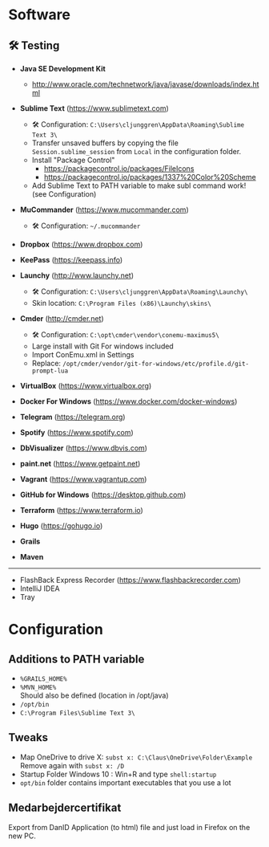 # Software

## 🛠️ Testing

* **Java SE Development Kit**
  * http://www.oracle.com/technetwork/java/javase/downloads/index.html
* **Sublime Text** (https://www.sublimetext.com)  
  * 🛠 Configuration: ```C:\Users\cljunggren\AppData\Roaming\Sublime Text 3\```
  * Transfer unsaved buffers by copying the file ```Session.sublime_session``` from ```Local``` in the configuration folder.
  * Install "Package Control"
    * https://packagecontrol.io/packages/FileIcons
    * https://packagecontrol.io/packages/1337%20Color%20Scheme
  * Add Sublime Text to PATH variable to make subl command work! (see Configuration)
* **MuCommander** (https://www.mucommander.com)
  * 🛠️ Configuration: ```~/.mucommander```
* **Dropbox** (https://www.dropbox.com)
* **KeePass** (https://keepass.info)
* **Launchy** (http://www.launchy.net)
  * 🛠️ Configuration: ```C:\Users\cljunggren\AppData\Roaming\Launchy\```
  * Skin location: ```C:\Program Files (x86)\Launchy\skins\```
* **Cmder** (http://cmder.net)  
  * 🛠️ Configuration: ```C:\opt\cmder\vendor\conemu-maximus5\```
  * Large install with Git For windows included
  * Import ConEmu.xml in Settings
  * Replace: ```/opt/cmder/vendor/git-for-windows/etc/profile.d/git-prompt-lua```
* **VirtualBox** (https://www.virtualbox.org)
* **Docker For Windows** (https://www.docker.com/docker-windows)
* **Telegram** (https://telegram.org)
* **Spotify** (https://www.spotify.com)
* **DbVisualizer** (https://www.dbvis.com)
* **paint.net** (https://www.getpaint.net)
* **Vagrant** (https://www.vagrantup.com)
* **GitHub for Windows** (https://desktop.github.com)

* **Terraform** (https://www.terraform.io)
* **Hugo** (https://gohugo.io)
* **Grails**
* **Maven**

-----

* FlashBack Express Recorder (https://www.flashbackrecorder.com)
* IntelliJ IDEA
* Tray

# Configuration

## Additions to PATH variable

* ```%GRAILS_HOME%```  
* ```%MVN_HOME%```  
  Should also be defined (location in /opt/java)
* ```/opt/bin```
* ```C:\Program Files\Sublime Text 3\```

## Tweaks

* Map OneDrive to drive X: ```subst x: C:\Claus\OneDrive\Folder\Example``` Remove again with ```subst x: /D```
* Startup Folder Windows 10 : Win+R and type ```shell:startup```
* ```opt/bin``` folder contains important executables that you use a lot

## Medarbejdercertifikat

Export from DanID Application (to html) file and just load in Firefox on the new PC.
